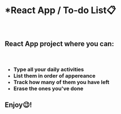  <h1>*React App / To-do List📋</h1>
<br>
 <h2>React App project where you can: </h2>
 <br>
 <h3><ul>
 <li>Type all your daily activities</li>
 <li>List them in order of appereance</li>
 <li>Track how many of them you have left</li>
 <li>Erase the ones you've done</li>
 </ul> 
 </h3>

 ## Enjoy😉!

